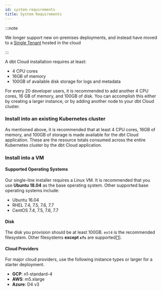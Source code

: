 ```yaml
---
id: system-requirements
title: System Requirements
---
```


:::note

We longer support new on-premises deployments, and instead have moved to a [Single Tenant](single-tenant) <Term id="model" /> hosted in the cloud

:::

A dbt Cloud installation requires at least:

- 4 CPU cores
- 16GB of memory
- 100GB of available disk storage for logs and metadata

For every 20 developer users, it is recommended to add another 4 CPU cores, 16 GB of memory, and 100GB of disk. You can accomplish this either by creating a larger instance, or by adding another node to your dbt Cloud cluster.

### Install into an existing Kubernetes cluster

As mentioned above, it is recommended that at least 4 CPU cores, 16GB of memory, and 100GB of storage is made available for the dbt Cloud application. These are the resource totals consumed across the entire Kubernetes cluster by the dbt Cloud application.

### Install into a VM

#### Supported Operating Systems

Our single-line installer requires a Linux VM. It is recommended that you use **Ubuntu 18.04** as the base operating system. Other supported base operating systems include:

- Ubuntu 16.04
- RHEL 7.4, 7.5, 7.6, 7.7
- CentOS 7.4, 7.5, 7.6, 7.7

#### Disk

The disk you provision should be at least 100GB. `ext4` is the recommended filesystem. Other filesystems **except `xfs`** are supported[[1](https://github.com/rook/rook/blob/master/Documentation/ceph-common-issues.md#a-worker-node-using-rbd-devices-hangs-up)].

#### Cloud Providers

For major cloud providers, use the following instance types or larger for a starter deployment.

- **GCP**: n1-standard-4
- **AWS**: m5.xlarge
- **Azure**: D4 v3
